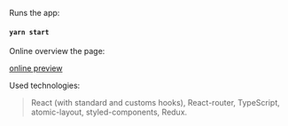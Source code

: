 Runs the app:

#### `yarn start`

Online overview the page:

[online preview](aurosclone.netlify.app)

Used technologies:

> React (with standard and customs hooks), React-router, TypeScript, atomic-layout, styled-components, Redux.
